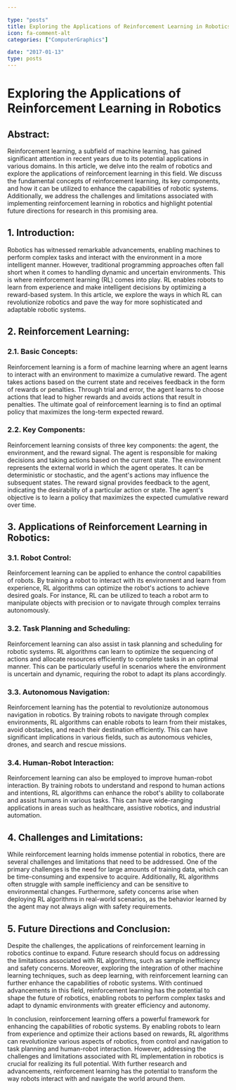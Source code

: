 ```yaml
---

type: "posts"
title: Exploring the Applications of Reinforcement Learning in Robotics
icon: fa-comment-alt
categories: ["ComputerGraphics"]

date: "2017-01-13"
type: posts
---
```



# Exploring the Applications of Reinforcement Learning in Robotics

## Abstract:

Reinforcement learning, a subfield of machine learning, has gained significant attention in recent years due to its potential applications in various domains. In this article, we delve into the realm of robotics and explore the applications of reinforcement learning in this field. We discuss the fundamental concepts of reinforcement learning, its key components, and how it can be utilized to enhance the capabilities of robotic systems. Additionally, we address the challenges and limitations associated with implementing reinforcement learning in robotics and highlight potential future directions for research in this promising area.

## 1. Introduction:

Robotics has witnessed remarkable advancements, enabling machines to perform complex tasks and interact with the environment in a more intelligent manner. However, traditional programming approaches often fall short when it comes to handling dynamic and uncertain environments. This is where reinforcement learning (RL) comes into play. RL enables robots to learn from experience and make intelligent decisions by optimizing a reward-based system. In this article, we explore the ways in which RL can revolutionize robotics and pave the way for more sophisticated and adaptable robotic systems.

## 2. Reinforcement Learning:

### 2.1. Basic Concepts:

Reinforcement learning is a form of machine learning where an agent learns to interact with an environment to maximize a cumulative reward. The agent takes actions based on the current state and receives feedback in the form of rewards or penalties. Through trial and error, the agent learns to choose actions that lead to higher rewards and avoids actions that result in penalties. The ultimate goal of reinforcement learning is to find an optimal policy that maximizes the long-term expected reward.

### 2.2. Key Components:

Reinforcement learning consists of three key components: the agent, the environment, and the reward signal. The agent is responsible for making decisions and taking actions based on the current state. The environment represents the external world in which the agent operates. It can be deterministic or stochastic, and the agent's actions may influence the subsequent states. The reward signal provides feedback to the agent, indicating the desirability of a particular action or state. The agent's objective is to learn a policy that maximizes the expected cumulative reward over time.

## 3. Applications of Reinforcement Learning in Robotics:

### 3.1. Robot Control:

Reinforcement learning can be applied to enhance the control capabilities of robots. By training a robot to interact with its environment and learn from experience, RL algorithms can optimize the robot's actions to achieve desired goals. For instance, RL can be utilized to teach a robot arm to manipulate objects with precision or to navigate through complex terrains autonomously.

### 3.2. Task Planning and Scheduling:

Reinforcement learning can also assist in task planning and scheduling for robotic systems. RL algorithms can learn to optimize the sequencing of actions and allocate resources efficiently to complete tasks in an optimal manner. This can be particularly useful in scenarios where the environment is uncertain and dynamic, requiring the robot to adapt its plans accordingly.

### 3.3. Autonomous Navigation:

Reinforcement learning has the potential to revolutionize autonomous navigation in robotics. By training robots to navigate through complex environments, RL algorithms can enable robots to learn from their mistakes, avoid obstacles, and reach their destination efficiently. This can have significant implications in various fields, such as autonomous vehicles, drones, and search and rescue missions.

### 3.4. Human-Robot Interaction:

Reinforcement learning can also be employed to improve human-robot interaction. By training robots to understand and respond to human actions and intentions, RL algorithms can enhance the robot's ability to collaborate and assist humans in various tasks. This can have wide-ranging applications in areas such as healthcare, assistive robotics, and industrial automation.

## 4. Challenges and Limitations:

While reinforcement learning holds immense potential in robotics, there are several challenges and limitations that need to be addressed. One of the primary challenges is the need for large amounts of training data, which can be time-consuming and expensive to acquire. Additionally, RL algorithms often struggle with sample inefficiency and can be sensitive to environmental changes. Furthermore, safety concerns arise when deploying RL algorithms in real-world scenarios, as the behavior learned by the agent may not always align with safety requirements.

## 5. Future Directions and Conclusion:

Despite the challenges, the applications of reinforcement learning in robotics continue to expand. Future research should focus on addressing the limitations associated with RL algorithms, such as sample inefficiency and safety concerns. Moreover, exploring the integration of other machine learning techniques, such as deep learning, with reinforcement learning can further enhance the capabilities of robotic systems. With continued advancements in this field, reinforcement learning has the potential to shape the future of robotics, enabling robots to perform complex tasks and adapt to dynamic environments with greater efficiency and autonomy.

In conclusion, reinforcement learning offers a powerful framework for enhancing the capabilities of robotic systems. By enabling robots to learn from experience and optimize their actions based on rewards, RL algorithms can revolutionize various aspects of robotics, from control and navigation to task planning and human-robot interaction. However, addressing the challenges and limitations associated with RL implementation in robotics is crucial for realizing its full potential. With further research and advancements, reinforcement learning has the potential to transform the way robots interact with and navigate the world around them.
